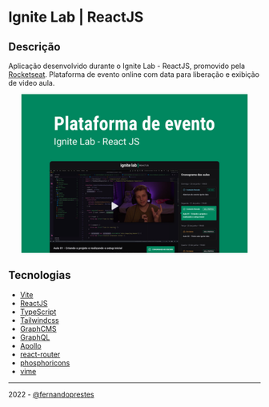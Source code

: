 # Ignite Lab | ReactJS

## Descrição

Aplicação desenvolvido durante o Ignite Lab - ReactJS, promovido pela [Rocketseat](https://www.rocketseat.com.br/). Plataforma de evento online com data para liberação e exibição de video aula.

<div align="center">
  <img src="./src/assets/img/capa-ignite-lab.png" alt="capa ignite lab" width="452">
</div>

## Tecnologias

- [Vite](https://vitejs.dev/)
- [ReactJS](https://reactjs.org/)
- [TypeScript](https://www.typescriptlang.org/)
- [Tailwindcss](https://tailwindcss.com/)
- [GraphCMS](https://graphcms.com/)
- [GraphQL](https://graphql.org/)
- [Apollo](https://www.apollographql.com/)
- [react-router](https://v5.reactrouter.com/web/guides/quick-start)
- [phosphoricons](https://phosphoricons.com/)
- [vime](https://vimejs.com/)

---

2022 - [@fernandoprestes](https://github.com/fernandoprestes)
